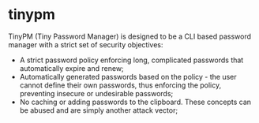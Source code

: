 tinypm
======

TinyPM (Tiny Password Manager) is designed to be a CLI based password manager with a strict set of security objectives:

- A strict password policy enforcing long, complicated passwords that automatically expire and renew;
- Automatically generated passwords based on the policy - the user cannot define their own passwords, thus enforcing the policy, preventing insecure or undesirable passwords;
- No caching or adding passwords to the clipboard. These concepts can be abused and are simply another attack vector;

